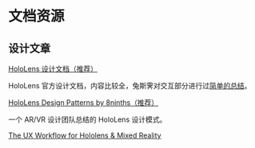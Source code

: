 # 文档资源


## 设计文章
[HoloLens 设计文档（推荐）](https://developer.microsoft.com/en-us/windows/holographic/design)

HoloLens 官方设计文档，内容比较全，兔斯霁对交互部分进行过[简单的总结](https://zhuanlan.zhihu.com/p/20650838)。


[HoloLens Design Patterns by 8ninths（推荐）](http://8ninths.com/hololens-design-patterns/)

一个 AR/VR 设计团队总结的 HoloLens 设计模式。


[The UX Workflow for Hololens & Mixed Reality](https://hackernoon.com/the-ux-workflow-for-hololens-mixed-reality-3bf59192e577#.oe468shbn
)


